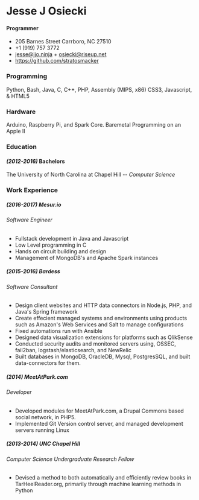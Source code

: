 # Jesse J Osiecki
#### Programmer
* 205 Barnes Street Carrboro, NC 27510
* +1 (919) 757 3772
* jesse@jjo.ninja + osiecki@riseup.net
* https://github.com/stratosmacker

### Programming
Python, Bash, Java, C, C++, PHP, Assembly (MIPS, x86)
CSS3, Javascript, & HTML5

### Hardware
Arduino, Raspberry Pi, and Spark Core. Baremetal Programming on an Apple II

### Education
#### _(2012-2016)_ Bachelors
The University of North Carolina at Chapel Hill --
_Computer Science_

### Work Experience
##### _(2016-2017)_ Mesur.io
###### Software Engineer
* Fullstack development in Java and Javascript
* Low Level programming in C
* Hands on circuit building and design
* Management of MongoDB's and Apache Spark instances

##### _(2015-2016)_ Bardess
###### Software Consultant
* Design client websites and HTTP data connectors in Node.js, PHP, and Java's Spring framework
* Create effecient managed systems and environments using products such as Amazon's Web Services and Salt to manage configurations
* Fixed automations run with Ansible
* Designed data visualization extensions for platforms such as QlikSense
* Conducted security audits and monitored servers using, OSSEC, fail2ban, logstash/elasticsearch, and NewRelic
* Built databases in MongoDB, OracleDB, Mysql, PostgresSQL, and built data-connectors for them.

##### _(2014)_ MeetAtPark.com
###### Developer
* Developed modules for MeetAtPark.com, a Drupal Commons based social network, in PHP5.
* Implemented Git Version control server, and managed development servers running Linux

##### _(2013-2014)_ UNC Chapel Hill
###### Computer Science Undergraduate Research Fellow
* Devised a method to both automatically and efficiently review books in TarHeelReader.org, primarily through machine learning methods in Python
